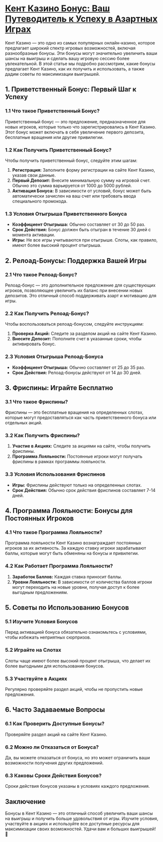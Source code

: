 # [Кент Казино Бонус: Ваш Путеводитель к Успеху в Азартных Играх](https://brandplay.link/XRH1g6Vb)

Кент Казино — это одно из самых популярных онлайн-казино, которое предлагает широкий спектр игровых возможностей, включая разнообразные бонусы. Эти бонусы могут значительно увеличить ваши шансы на выигрыш и сделать вашу игровую сессию более увлекательной. В этой статье мы подробно рассмотрим, какие бонусы предлагает Кент Казино, как их получить и использовать, а также дадим советы по максимизации выигрышей.

## 1. Приветственный Бонус: Первый Шаг к Успеху

### 1.1 Что такое Приветственный Бонус?

Приветственный бонус — это предложение, предназначенное для новых игроков, которые только что зарегистрировались в Кент Казино. Этот бонус может включать в себя увеличение первого депозита, бесплатные вращения или другие привилегии.

### 1.2 Как Получить Приветственный Бонус?

Чтобы получить приветственный бонус, следуйте этим шагам:

1. **Регистрация:** Заполните форму регистрации на сайте Кент Казино, указав свои данные.
2. **Первый Депозит:** Внесите минимальную сумму на игровой счет. Обычно это сумма варьируется от 1000 до 5000 рублей.
3. **Активация Бонуса:** В зависимости от условий, бонус может быть автоматически зачислен на ваш счет или требовать ввода специального промокода.

### 1.3 Условия Отыгрыша Приветственного Бонуса

* **Коэффициент Отыгрыша:** Обычно составляет от 30 до 50 раз.
* **Срок Действия:** Бонус должен быть отыгран в течение 30 дней с момента активации.
* **Игры:** Не все игры учитываются при отыгрыше. Слоты, как правило, имеют более высокий процент отыгрыша.

## 2. Релоад-Бонусы: Поддержка Вашей Игры

### 2.1 Что такое Релоад-Бонус?

Релоад-бонус — это дополнительное предложение для существующих игроков, позволяющее увеличить их баланс при внесении новых депозитов. Это отличный способ поддерживать азарт и мотивацию для игры.

### 2.2 Как Получить Релоад-Бонус?

Чтобы воспользоваться релоад-бонусом, следуйте инструкциям:

1. **Проверка Акций:** Следите за разделом акций на сайте Кент Казино.
2. **Внесите Депозит:** Пополните счет в указанные сроки, чтобы активировать бонус.

### 2.3 Условия Отыгрыша Релоад-Бонуса

* **Коэффициент Отыгрыша:** Обычно составляет от 25 до 35 раз.
* **Срок Действия:** Релоад-бонусы действуют от 14 до 30 дней.

## 3. Фриспины: Играйте Бесплатно

### 3.1 Что такое Фриспины?

Фриспины — это бесплатные вращения на определенных слотах, которые могут предоставляться как часть приветственного бонуса или отдельных акций.

### 3.2 Как Получить Фриспины?

1. **Участие в Акциях:** Следите за акциями на сайте, чтобы получить фриспины.
2. **Программа Лояльности:** Постоянные игроки могут получать фриспины в рамках программы лояльности.

### 3.3 Условия Использования Фриспинов

* **Игры:** Фриспины действуют только на определенных слотах.
* **Срок Действия:** Обычно срок действия фриспинов составляет 7-14 дней.

## 4. Программа Лояльности: Бонусы для Постоянных Игроков

### 4.1 Что такое Программа Лояльности?

Программа лояльности Кент Казино вознаграждает постоянных игроков за их активность. За каждую ставку игроки зарабатывают баллы, которые могут быть обменяны на бонусы и привилегии.

### 4.2 Как Работает Программа Лояльности?

1. **Заработок Баллов:** Каждая ставка приносит баллы.
2. **Уровни Лояльности:** В зависимости от количества баллов игроки могут переходить на новые уровни, получая доступ к более выгодным предложениям.

## 5. Советы по Использованию Бонусов

### 5.1 Изучите Условия Бонусов

Перед активацией бонуса обязательно ознакомьтесь с условиями, чтобы избежать неприятных сюрпризов.

### 5.2 Играйте на Слотах

Слоты чаще имеют более высокий процент отыгрыша, что делает их более выгодными для использования бонусов.

### 5.3 Участвуйте в Акциях

Регулярно проверяйте раздел акций, чтобы не пропустить новые предложения.

## 6. Часто Задаваемые Вопросы

### 6.1 Как Проверить Доступные Бонусы?

Проверяйте раздел акций на сайте Кент Казино.

### 6.2 Можно ли Отказаться от Бонуса?

Да, вы можете отказаться от бонуса, но это может ограничить ваши возможности получения других предложений.

### 6.3 Каковы Сроки Действия Бонусов?

Сроки действия бонусов указаны в условиях каждого предложения.

## Заключение

Бонусы в Кент Казино — это отличный способ увеличить ваши шансы на выигрыш и получить больше удовольствия от игры. Изучите условия, участвуйте в акциях и используйте все доступные ресурсы для максимизации своих возможностей. Удачи вам и больших выигрышей! 🎊

